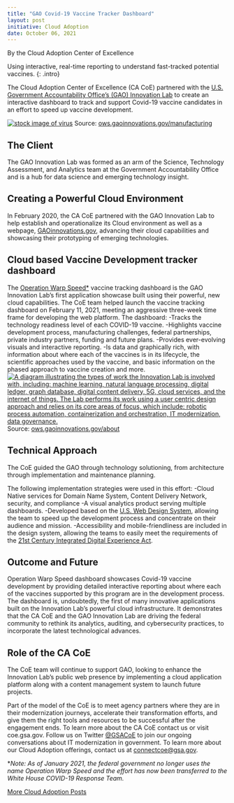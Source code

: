 ```yaml
---
title: "GAO Covid-19 Vaccine Tracker Dashboard"
layout: post
initiative: Cloud Adoption
date: October 06, 2021
---
```

By the Cloud Adoption Center of Excellence

Using interactive, real-time reporting to understand fast-tracked potential vaccines.
{: .intro}

The Cloud Adoption Center of Excellence (CA CoE) partnered with the <a href="https://gaoinnovations.gov/">U.S. Government Accountability Office’s (GAO) Innovation Lab</a> to create an interactive dashboard to track and support Covid-19 vaccine candidates in an effort to speed up vaccine development. 

<a href="{{site.baseurl}}/images/GAOVaccine1.png" target="_blank" rel="noopener noreferrer">
<img src="{{site.baseurl}}/images/GAOVaccine1.png" alt="stock image of virus"></a>
Source: <a href="https://ows.gaoinnovations.gov/manufacturing">ows.gaoinnovations.gov/manufacturing</a>
  
 <h2>The Client</h2>
The GAO Innovation Lab was formed as an arm of the Science, Technology Assessment, and Analytics team at the Government Accountability Office and is a hub for data science and emerging technology insight.

<h2>Creating a Powerful Cloud Environment</h2>
In February 2020, the CA CoE partnered with the GAO Innovation Lab to help establish and operationalize its Cloud environment as well as a webpage, <a href="https://gaoinnovations.gov/">GAOinnovations.gov</a>, advancing their cloud capabilities and showcasing their prototyping of emerging technologies.

<h2>Cloud based Vaccine Development tracker dashboard</h2> 
The <a href="https://ows.gaoinnovations.gov/">Operation Warp Speed*</a> vaccine tracking dashboard is the GAO Innovation Lab’s first application showcase built using their powerful, new cloud capabilities. The CoE team helped launch the vaccine tracking dashboard on February 11, 2021, meeting an aggressive three-week time frame for developing the web platform. The dashboard:
-Tracks the technology readiness level of each COVID-19 vaccine.
-Highlights vaccine development process, manufacturing challenges, federal partnerships, private industry partners, funding and future plans.
-Provides ever-evolving visuals and interactive reporting. 
-Is data and graphically rich, with information about where each of the vaccines is in its lifecycle, the scientific approaches used by the vaccine, and basic information on the phased approach to vaccine creation and more.

<a href="{{site.baseurl}}/images/InnovationLabProcess.png" target="_blank" rel="noopener noreferrer">
<img src="{{site.baseurl}}/images/InnovationLabProcess.png" alt="A diagram illustrating the types of work the Innovation Lab is involved with, including: machine learning, natural language processing, digital ledger, graph database, digital content delivery, 5G, cloud services, and the internet of things. The Lab performs its work using a user centric design approach and relies on its core areas of focus, which include: robotic process automation, containerization and orchestration, IT modernization, data governance."></a>
Source: <a href="https://ows.gaoinnovations.gov/about">ows.gaoinnovations.gov/about</a>

<h2>Technical Approach</h2> 
The CoE guided the GAO through technology solutioning, from architecture through implementation and maintenance planning.

The following implementation strategies were used in this effort:
-Cloud Native services for Domain Name System, Content Delivery Network, security, and compliance
-A visual analytics product serving multiple dashboards.
-Developed based on the <a href="https://designsystem.digital.gov/">U.S. Web Design System</a>, allowing the team to speed up the development process and concentrate on their audience and mission.
-Accessibility and mobile-friendliness are included in the design system, allowing the teams to easily meet the requirements of the <a href="https://digital.gov/resources/21st-century-integrated-digital-experience-act/">21st Century Integrated Digital Experience Act</a>. 

<h2>Outcome and Future</h2> 
Operation Warp Speed dashboard showcases Covid-19 vaccine development by providing detailed interactive reporting about where each of the vaccines supported by this program are in the development process. The dashboard is, undoubtedly, the first of many innovative applications built on the Innovation Lab’s powerful cloud infrastructure.  It demonstrates that the CA CoE and the GAO Innovation Lab are driving the federal community to rethink its analytics, auditing, and cybersecurity practices, to incorporate the latest technological advances. 

<h2>Role of the CA CoE</h2>
The CoE team will continue to support GAO, looking to enhance the Innovation Lab’s public web presence by implementing a cloud application platform along with a content management system to launch future projects.

Part of the model of the CoE is to meet agency partners where they are in their modernization journeys, accelerate their transformation efforts, and give them the right tools and resources to be successful after the engagement ends. To learn more about the CA CoE contact us or visit coe.gsa.gov. Follow us on Twitter <a href="https://twitter.com/GSACoE">@GSACoE</a> to join our ongoing conversations about IT modernization in government. To learn more about our Cloud Adoption offerings, contact us at <a href="mailto:connectcoe@gsa.gov">connectcoe@gsa.gov</a>. 
  
**Note: As of January 2021, the federal government no longer uses the name Operation Warp Speed and the effort has now been transferred to the White House COVID-19 Response Team.*


<a href="{{site.baseurl}}/coe/cloud-adoption.html#coe-updates" class="usa-button">More Cloud Adoption Posts</a>
